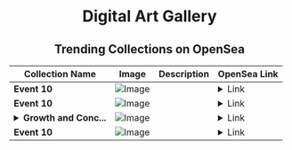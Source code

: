 <div align="center">

# Digital Art Gallery

## Trending Collections on OpenSea

| Collection Name                       | Image                                                                                     | Description                       | OpenSea Link                                                                                          |
|---------------------------------------|-------------------------------------------------------------------------------------------|-----------------------------------|--------------------------------------------------------------------------------------------------------|
| **Event 10** | ![Image](https://i.seadn.io/s/raw/files/f5d36308e5a2aba0e41f2f39fcfd8a83.jpg?w=500&auto=format?w=200&auto=format) |  | <details><summary>Link</summary>[Event 10](https://opensea.io/collection/event-10-47)</details> |
| **Event 10** | ![Image](https://i.seadn.io/s/raw/files/f5d36308e5a2aba0e41f2f39fcfd8a83.jpg?w=500&auto=format?w=200&auto=format) |  | <details><summary>Link</summary>[Event 10](https://opensea.io/collection/event-10-46)</details> |
| **<details><summary>Growth and Conc...</summary>Growth and Concern</details>** | ![Image](https://i.seadn.io/s/raw/files/6c45495b86cadcea697bc463354345d5.png?w=500&auto=format?w=200&auto=format) |  | <details><summary>Link</summary>[Growth and Concern](https://opensea.io/collection/growth-and-concern-1)</details> |
| **Event 10** | ![Image](https://i.seadn.io/s/raw/files/f5d36308e5a2aba0e41f2f39fcfd8a83.jpg?w=500&auto=format?w=200&auto=format) |  | <details><summary>Link</summary>[Event 10](https://opensea.io/collection/event-10-45)</details> |

</div>